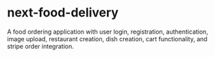 # next-food-delivery
 A food ordering application with user login, registration, authentication, image upload, restaurant creation, dish creation, cart functionality, and stripe order integration.
